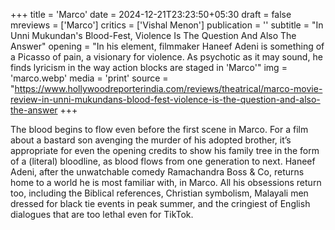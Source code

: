 +++
title = 'Marco'
date = 2024-12-21T23:23:50+05:30
draft = false
mreviews = ['Marco']
critics = ['Vishal Menon']
publication = ''
subtitle = "In Unni Mukundan's Blood-Fest, Violence Is The Question And Also The Answer"
opening = "In his element, filmmaker Haneef Adeni is something of a Picasso of pain, a visionary for violence. As psychotic as it may sound, he finds lyricism in the way action blocks are staged in 'Marco'"
img = 'marco.webp'
media = 'print'
source = "https://www.hollywoodreporterindia.com/reviews/theatrical/marco-movie-review-in-unni-mukundans-blood-fest-violence-is-the-question-and-also-the-answer
+++

The blood begins to flow even before the first scene in Marco. For a film about a bastard son avenging the murder of his adopted brother, it’s appropriate for even the opening credits to show his family tree in the form of a (literal) bloodline, as blood flows from one generation to next. Haneef Adeni, after the unwatchable comedy Ramachandra Boss & Co, returns home to a world he is most familiar with, in Marco. All his obsessions return too, including the Biblical references, Christian symbolism, Malayali men dressed for black tie events in peak summer, and the cringiest of English dialogues that are too lethal even for TikTok.
